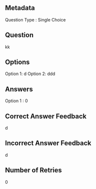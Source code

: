 ## Metadata
Question Type : Single Choice

## Question
kk

## Options
Option 1: d
Option 2: ddd

## Answers
Option 1 : 0

## Correct Answer Feedback
d

## Incorrect Answer Feedback
d

## Number of Retries
0

